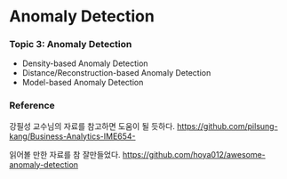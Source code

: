 # Anomaly Detection



### Topic 3: Anomaly Detection
- Density-based Anomaly Detection 
- Distance/Reconstruction-based Anomaly Detection
- Model-based Anomaly Detection





### Reference
강필성 교수님의 자료를 참고하면 도움이 될 듯하다. 
https://github.com/pilsung-kang/Business-Analytics-IME654-

읽어볼 만한 자료를 참 잘만들었다. 
https://github.com/hoya012/awesome-anomaly-detection
